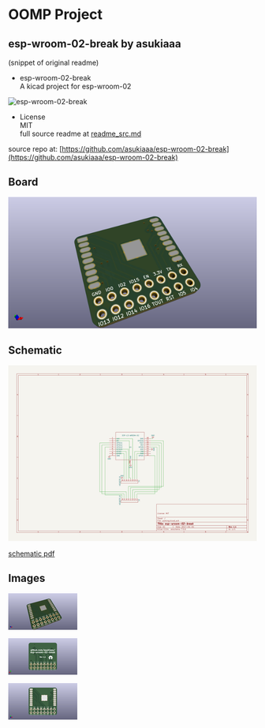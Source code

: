# OOMP Project  
## esp-wroom-02-break  by asukiaaa  
  
(snippet of original readme)  
  
- esp-wroom-02-break  
A kicad project for esp-wroom-02  
  
![esp-wroom-02-break](/docs/board_front.png)  
  
- License  
MIT  
  full source readme at [readme_src.md](readme_src.md)  
  
source repo at: [https://github.com/asukiaaa/esp-wroom-02-break](https://github.com/asukiaaa/esp-wroom-02-break)  
## Board  
  
[![working_3d.png](working_3d_600.png)](working_3d.png)  
## Schematic  
  
[![working_schematic.png](working_schematic_600.png)](working_schematic.png)  
  
[schematic pdf](working_schematic.pdf)  
## Images  
  
[![working_3d.png](working_3d_140.png)](working_3d.png)  
  
[![working_3d_back.png](working_3d_back_140.png)](working_3d_back.png)  
  
[![working_3d_front.png](working_3d_front_140.png)](working_3d_front.png)  
